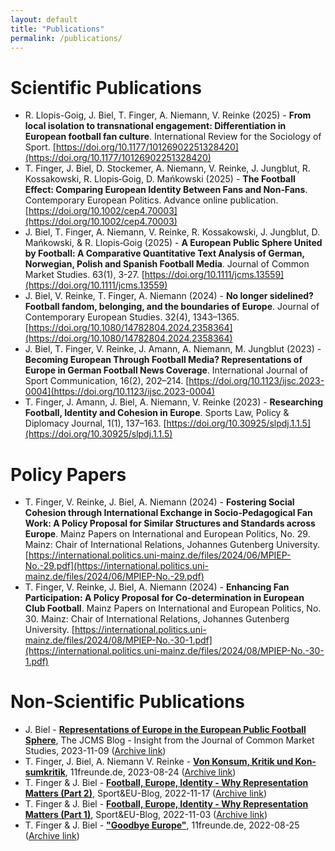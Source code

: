 ```yaml
---
layout: default
title: "Publications"
permalink: /publications/
---
```

# Scientific Publications
- R. Llopis-Goig, J. Biel, T. Finger, A. Niemann, V. Reinke (2025) - **From local isolation to transnational engagement: Differentiation in European football fan culture**. International Review for the Sociology of Sport. [https://doi.org/10.1177/10126902251328420](https://doi.org/10.1177/10126902251328420)
- T. Finger, J. Biel, D. Stockemer, A. Niemann, V. Reinke, J. Jungblut, R. Kossakowski, R. Llopis‐Goig, D. Mańkowski (2025) - **The Football Effect: Comparing European Identity Between Fans and Non‐Fans**. Contemporary European Politics. Advance online publication. [https://doi.org/10.1002/cep4.70003](https://doi.org/10.1002/cep4.70003)
- J. Biel, T. Finger, A. Niemann, V. Reinke, R. Kossakowski, J. Jungblut, D. Mańkowski, & R. Llopis‐Goig (2025) - **A European Public Sphere United by Football: A Comparative Quantitative Text Analysis of German, Norwegian, Polish and Spanish Football Media**. Journal of Common Market Studies. 63(1), 3-27. [https://doi.org/10.1111/jcms.13559](https://doi.org/10.1111/jcms.13559)
- J. Biel, V. Reinke, T. Finger, A. Niemann (2024) - **No longer sidelined? Football fandom, belonging, and the boundaries of Europe**. Journal of Contemporary European Studies. 32(4), 1343–1365. [https://doi.org/10.1080/14782804.2024.2358364](https://doi.org/10.1080/14782804.2024.2358364)
- J. Biel, T. Finger, V. Reinke, J. Amann, A. Niemann, M. Jungblut (2023) - **Becoming European Through Football Media? Representations of Europe in German Football News Coverage**. International Journal of Sport Communication, 16(2), 202–214. [https://doi.org/10.1123/ijsc.2023-0004](https://doi.org/10.1123/ijsc.2023-0004)
- T. Finger, J. Amann, J. Biel, A. Niemann, V. Reinke (2023) - **Researching Football, Identity and Cohesion in Europe**. Sports Law, Policy & Diplomacy Journal, 1(1), 137–163. [https://doi.org/10.30925/slpdj.1.1.5](https://doi.org/10.30925/slpdj.1.1.5)

# Policy Papers
- T. Finger, V. Reinke, J. Biel, A. Niemann (2024) - **Fostering Social Cohesion through International Exchange in Socio-Pedagogical Fan Work: A Policy Proposal for Similar Structures and Standards across Europe**. Mainz Papers on International and European Politics, No. 29. Mainz: Chair of International Relations, Johannes Gutenberg University. [https://international.politics.uni-mainz.de/files/2024/06/MPIEP-No.-29.pdf](https://international.politics.uni-mainz.de/files/2024/06/MPIEP-No.-29.pdf)
- T. Finger, V. Reinke, J. Biel, A. Niemann (2024) - **Enhancing Fan Participation: A Policy Proposal for Co-determination in European Club Football**. Mainz Papers on International and European Politics, No. 30. Mainz: Chair of International Relations, Johannes Gutenberg University. [https://international.politics.uni-mainz.de/files/2024/08/MPIEP-No.-30-1.pdf](https://international.politics.uni-mainz.de/files/2024/08/MPIEP-No.-30-1.pdf)

# Non-Scientific Publications
- J. Biel - [**Representations of Europe in the European Public Football Sphere**](https://jcms.ideasoneurope.eu/2023/11/06/representations-of-europe-in-the-european-public-football-sphere/), The JCMS Blog - Insight from the Journal of Common Market Studies, 2023-11-09 ([Archive link](https://web.archive.org/web/20231109081219/https://jcms.ideasoneurope.eu/2023/11/06/representations-of-europe-in-the-european-public-football-sphere/))
- T. Finger, J. Biel, A. Niemann  V. Reinke - [**Von Konsum, Kritik und Kon­sum­kritik**](https://11freunde.de/artikel/von-konsum-kritik-und-konsumkritik/9049622?komplettansicht=), 11freunde.de, 2023-08-24 ([Archive link](https://web.archive.org/web/20230824125147/https://11freunde.de/artikel/von-konsum-kritik-und-konsumkritik/9049622?komplettansicht=))
- T. Finger & J. Biel - [**Football, Europe, Identity - Why Representation Matters (Part 2)**](https://www.sportandeu.com/post/football-europe-identity-why-representation-matters-part-2), Sport&EU-Blog, 2022-11-17 ([Archive link](/web/20230213121840/https://www.sportandeu.com/post/football-europe-identity-why-representation-matters-part-2)) 
- T. Finger & J. Biel - [**Football, Europe, Identity - Why Representation Matters (Part 1)**](https://www.sportandeu.com/post/football-europe-identity-why-representation-matters), Sport&EU-Blog, 2022-11-03 ([Archive link](https://web.archive.org/web/20221103122755/https://www.sportandeu.com/post/football-europe-identity-why-representation-matters)) 
- T. Finger & J. Biel - [**"Goodbye Europe"**](https://11freunde.de/artikel/goodbye-europe/6705487), 11freunde.de, 2022-08-25 ([Archive link](https://web.archive.org/web/20221019144156/https://11freunde.de/artikel/goodbye-europe/6705487?komplettansicht=))
